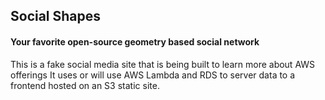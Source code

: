 ## Social Shapes
#### Your favorite open-source geometry based social network

This is a fake social media site that is being built to learn more about AWS offerings
It uses or will use AWS Lambda and RDS to server data to a frontend hosted on an S3 static site.